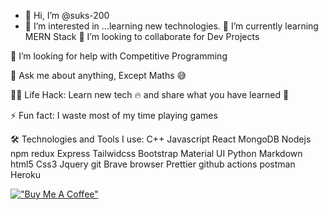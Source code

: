 - 👋 Hi, I’m @suks-200
- 👀 I’m interested in ...learning new technologies. 
🌱 I’m currently learning MERN Stack
👯 I’m looking to collaborate for Dev Projects

🤔 I’m looking for help with Competitive Programming

💬 Ask me about anything, Except Maths 😅

👨‍💻 Life Hack: Learn new tech 🔥 and share what you have learned 🎉

⚡ Fun fact: I waste most of my time playing games

🛠️ Technologies and Tools I use:
C++ Javascript React MongoDB Nodejs npm redux Express Tailwidcss Bootstrap Material UI Python Markdown html5 Css3 Jquery git Brave browser Prettier github actions postman Heroku

[!["Buy Me A Coffee"](https://www.buymeacoffee.com/assets/img/custom_images/orange_img.png)](https://www.buymeacoffee.com/sukritsuman)




<!---
suks-200/suks-200 is a ✨ special ✨ repository because its `README.md` (this file) appears on your GitHub profile.
You can click the Preview link to take a look at your changes.
--->
